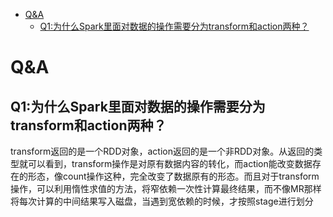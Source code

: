 <!-- TOC -->

- [Q&A](#qa)
    - [Q1:为什么Spark里面对数据的操作需要分为transform和action两种？](#q1为什么spark里面对数据的操作需要分为transform和action两种)

<!-- /TOC -->

# Q&A

## Q1:为什么Spark里面对数据的操作需要分为transform和action两种？

transform返回的是一个RDD对象，action返回的是一个非RDD对象。从返回的类型就可以看到，transform操作是对原有数据内容的转化，而action能改变数据存在的形态，像count操作这种，完全改变了数据原有的形态。而且对于transform操作，可以利用惰性求值的方法，将窄依赖一次性计算最终结果，而不像MR那样将每次计算的中间结果写入磁盘，当遇到宽依赖的时候，才按照stage进行划分
